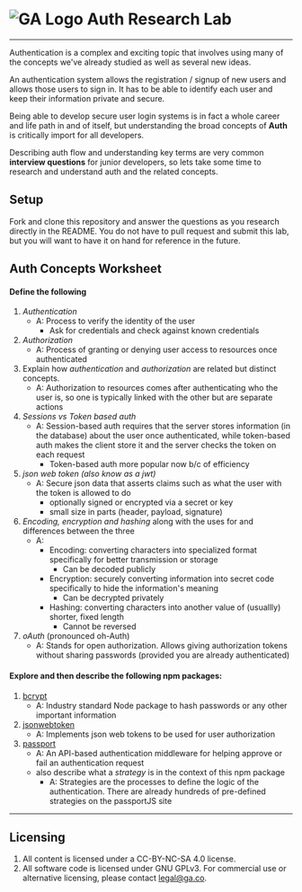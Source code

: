 # ![GA Logo](https://ga-dash.s3.amazonaws.com/production/assets/logo-9f88ae6c9c3871690e33280fcf557f33.png) Auth Research Lab

---

Authentication is a complex and exciting topic that involves using many of the concepts we've already studied as well as several new ideas. 

An authentication system allows the registration / signup of new users and allows those users to sign in. It has to be able to identify each user and keep their information private and secure.

Being able to develop secure user login systems is in fact a whole career and life path in and of itself, but understanding the broad concepts of **Auth** is critically import for all developers. 

Describing auth flow and understanding key terms are very common **interview questions** for junior developers, so lets take some time to research and understand auth and the related concepts.

## Setup

Fork and clone this repository and answer the questions as you research directly in the README. You do not have to pull request and submit this lab, but you will want to have it on hand for reference in the future. 

## Auth Concepts Worksheet

#### Define the following

1. *Authentication*
    * A: Process to verify the identity of the user
        * Ask for credentials and check against known credentials
2. *Authorization*
    * A: Process of granting or denying user access to resources once authenticated
3. Explain how *authentication* and *authorization* are related but distinct concepts.
    * A: Authorization to resources comes after authenticating who the user is, so one is typically linked with the other but are separate actions
5. *Sessions vs Token based auth*
    * A: Session-based auth requires that the server stores information (in the database) about the user once authenticated, while token-based auth makes the client store it and the server checks the token on each request
        * Token-based auth more popular now b/c of efficiency
6. *json web token (also know as a jwt)*
    * A: Secure json data that asserts claims such as what the user with the token is allowed to do
        * optionally signed or encrypted via a secret or key
        * small size in parts (header, payload, signature)
7. *Encoding, encryption and hashing* along with the uses for and differences between the three
    * A: 
        * Encoding: converting characters into specialized format specifically for better transmission or storage
            * Can be decoded publicly
        * Encryption: securely converting information into secret code specifically to hide the information's meaning
            * Can be decrypted privately
        * Hashing: converting characters into another value of (usuallly) shorter, fixed length
            * Cannot be reversed
8. *oAuth* (pronounced oh-Auth)
    * A: Stands for open authorization. Allows giving authorization tokens without sharing passwords (provided you are already authenticated)

#### Explore and then describe the following npm packages:

1. [bcrypt](https://www.npmjs.com/package/bcrypt)
    * A: Industry standard Node package to hash passwords or any other important information
2. [jsonwebtoken](https://www.npmjs.com/package/jsonwebtoken)
    * A: Implements json web tokens to be used for user authorization
3. [passport](https://www.npmjs.com/package/passport)
    * A: An API-based authentication middleware for helping approve or fail an authentication request
    * also describe what a *strategy* is in the context of this npm package
        * A: Strategies are the processes to define the logic of the authentication. There are already hundreds of pre-defined strategies on the passportJS site

---

## Licensing
1. All content is licensed under a CC-BY-NC-SA 4.0 license.
2. All software code is licensed under GNU GPLv3. For commercial use or alternative licensing, please contact legal@ga.co.
